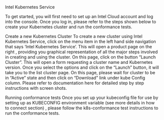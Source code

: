 Intel Kubernetes Service 
 
To get started, you will first need to set up an Intel Cloud account and log into the console. Once you log in, please refer to the steps shown below to create your Kubernetes cluster and run the conformance tests. 
 
Create a new Kubernetes Cluster 
To create a new cluster using Intel Kubernetes Service, click on the menu item in the left hand side navigation that says ‘Intel Kubernetes Service’. This will open a  product page on the right , providing you graphical representation of all the major steps involved in creating and using the cluster. On this page, click on the button “Launch Cluster”. This will open a form requesting a cluster name and Kubernetes version. Once you select the options and click on the “Launch” button, it will take you to the list cluster page. On this page, please wait for cluster to be in “Active” state and then click on “Download” link under kube Config column. Please refer to documentation here for detailed step by step instructions with screen shots. 
 
Running conformance tests 
Once you set up your kubeconfig file for use by setting up as KUBECONFIG environment variable (see more details in how to connect section) , please follow the k8s-conformance test instructions to run the conformance tests.

